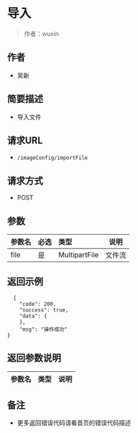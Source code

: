 # 导入

> 作者：wuxin

## 作者
- 吴新

    
## 简要描述

- 导入文件

## 请求URL
- `/imageConfig/importFile`
  
## 请求方式
- POST 

## 参数

|参数名|必选|类型|说明|
|:----    |:---|:----- |-----   |
|file |是  |MultipartFile |文件流   |


## 返回示例 

``` 
  {
    "code": 200,
    "success": true,
    "data": {
    },
    "msg": "操作成功"
}
```

## 返回参数说明 

|参数名|类型|说明|
|:-----  |:-----|-----                           |


## 备注 

- 更多返回错误代码请看首页的错误代码描述